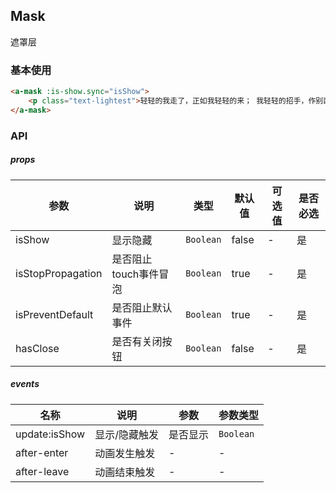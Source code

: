 ## Mask
遮罩层

### 基本使用
``` html
<a-mask :is-show.sync="isShow">
    <p class="text-lightest">轻轻的我走了，正如我轻轻的来； 我轻轻的招手，作别西天的云彩。</p>
</a-mask>
```

### API

##### props
| 参数 | 说明 | 类型 | 默认值 | 可选值 |是否必选
|-----------|-----------|-----------|-------------|-------------|-------------|
| isShow | 显示隐藏 | `Boolean` | false |-|是|
| isStopPropagation | 是否阻止touch事件冒泡 | `Boolean` | true |-|是|
| isPreventDefault | 是否阻止默认事件 | `Boolean` | true |-|是|
| hasClose | 是否有关闭按钮 | `Boolean` | false |-|是|


##### events
| 名称 | 说明 | 参数 |参数类型|
|-----------|-----------|-----------|-----------|
| update:isShow | 显示/隐藏触发 | 是否显示 |`Boolean`|
| after-enter | 动画发生触发 | - |-|
| after-leave | 动画结束触发 | - |-|

